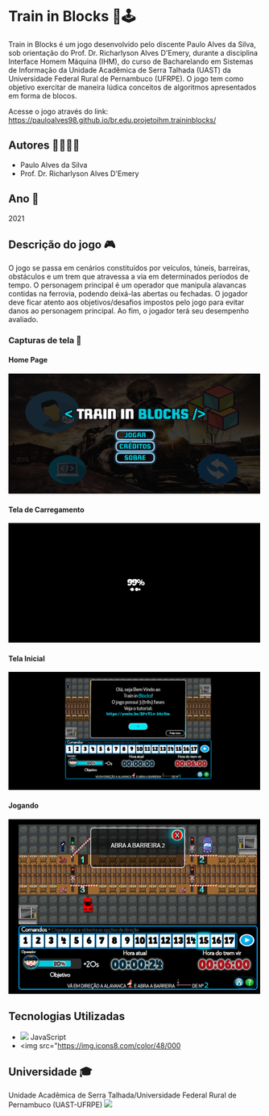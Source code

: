 # Train in Blocks 🚂🕹️

Train in Blocks é um jogo desenvolvido pelo discente Paulo Alves da Silva, sob orientação do Prof. Dr. Richarlyson Alves D'Emery, durante a disciplina Interface Homem Máquina (IHM), do curso de Bacharelando em Sistemas de Informação da Unidade Acadêmica de Serra Talhada (UAST) da Universidade Federal Rural de Pernambuco (UFRPE). O jogo tem como objetivo exercitar de maneira lúdica conceitos de algoritmos apresentados em forma de blocos.

Acesse o jogo através do link: https://pauloalves98.github.io/br.edu.projetoihm.traininblocks/

## Autores 👨‍💻👨‍🏫

- Paulo Alves da Silva
- Prof. Dr. Richarlyson Alves D'Emery

## Ano 📅

2021

## Descrição do jogo 🎮

O jogo se passa em cenários constituídos por veículos, túneis, barreiras, obstáculos e um trem que atravessa a via em determinados períodos de tempo. O personagem principal é um operador que manipula alavancas contidas na ferrovia, podendo deixá-las abertas ou fechadas. O jogador deve ficar atento aos objetivos/desafios impostos pelo jogo para evitar danos ao personagem principal. Ao fim, o jogador terá seu desempenho avaliado.

### Capturas de tela 📸

#### Home Page
<img src="assets/homepage.png" width="500">

#### Tela de Carregamento
<img src="assets/loading.png" width="500">

#### Tela Inicial
<img src="assets/inicial.png" width="500">

#### Jogando
<img src="assets/jogando.png" width="500">

## Tecnologias Utilizadas

- <img src="https://img.icons8.com/color/48/000000/javascript--v1.png"/> JavaScript
- <img src="https://img.icons8.com/color/48/000

## Universidade 🎓

Unidade Acadêmica de Serra Talhada/Universidade Federal Rural de Pernambuco (UAST-UFRPE)
<img src="https://user-images.githubusercontent.com/40782426/231604362-d0c5e2af-8bf7-447f-a574-1c679b885e8d.png" width="300">
